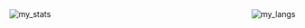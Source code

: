 <img alt="my_stats" align="left" width="%37" src="https://github-readme-stats.vercel.app/api?username=tokgozkerem&show_icons=true&theme=tokyonight" />
<img alt="my_langs" align="right" width="%37" src="https://github-readme-stats.vercel.app/api/top-langs/?username=tokgozkerem&layout=compact" />
